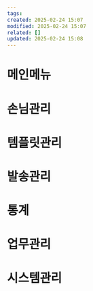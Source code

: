 ```yaml
---
tags: 
created: 2025-02-24 15:07
modified: 2025-02-24 15:07
related: []
updated: 2025-02-24 15:08
---
```

# 메인메뉴
# 손님관리
# 템플릿관리
# 발송관리
# 통계
# 업무관리
# 시스템관리

